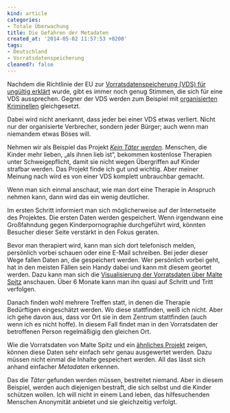 ```yaml
---
kind: article
categories:
- Totale Überwachung
title: Die Gefahren der Metadaten
created_at: '2014-05-02 11:57:53 +0200'
tags:
- Deutschland
- Vorratsdatenspeicherung
cleaned?: false
---
```


Nachdem die Richtlinie der EU zur [Vorratsdatenspeicherung (VDS) für
ungültig
erklärt](http://plasisent.org/eu-richtlinie-zur-vorratsdatenspeicherung-zum-glueck-ungueltig/ "EU-Richtlinie zur Vorratsdatenspeicherung zum Glück ungültig")
wurde, gibt es immer noch genug Stimmen, die sich für eine VDS
aussprechen. Gegner der VDS werden zum Beispiel mit [organisierten
Kriminellen](https://twitter.com/wanderwitz/status/453446088448823296 "Ein Tweet von Wanderwitz (CDU).")
gleichgesetzt.

Dabei wird nicht anerkannt, dass jeder bei einer VDS etwas verliert.
Nicht nur der organisierte Verbrecher, sondern jeder Bürger; auch wenn
man niemandem etwas Böses will.

Nehmen wir als Beispiel das Projekt *[Kein Täter
werden](https://www.kein-taeter-werden.de/ "Homepage von Kein Täter werden.")*.
Menschen, die Kinder mehr lieben, „als ihnen lieb ist“, bekommen
kostenlose Therapien unter Schweigepflicht, damit sie nicht wegen
Übergriffen auf Kinder strafbar werden. Das Projekt finde ich gut und
wichtig. Aber meiner Meinung nach wird es von einer VDS komplett
unbrauchbar gemacht.

Wenn man sich einmal anschaut, wie man dort eine Therapie in Anspruch
nehmen kann, dann wird das ein wenig deutlicher.

Im ersten Schritt informiert man sich möglicherweise auf der
Internetseite des Projektes. Die ersten Daten werden gespeichert. Wenn
irgendwann eine Großfahndung gegen Kinderpornographie durchgeführt wird,
könnten Besucher dieser Seite verstärkt in den Fokus geraten.

Bevor man therapiert wird, kann man sich dort telefonisch melden,
persönlich vorbei schauen oder eine E-Mail schreiben. Bei jeder dieser
Wege fallen Daten an, die gespeichert werden. Wer persönlich vorbei
geht, hat in den meisten Fällen sein Handy dabei und kann mit diesem
geortet werden. Dazu kann man sich die [Visualisierung der Vorratsdaten
über Malte
Spitz](http://www.zeit.de/datenschutz/malte-spitz-vorratsdaten "Malte Spitz Vorratsdaten")
anschauen. Über 6 Monate kann man ihn quasi auf Schritt und Tritt
verfolgen.

Danach finden wohl mehrere Treffen statt, in denen die Therapie
Bedürftigen eingeschätzt werden. Wo diese stattfinden, weiß ich nicht.
Aber ich gehe davon aus, dass vor Ort sie in dem Zentrum stattfinden
(auch wenn ich es nicht hoffe). In diesem Fall findet man in den
Vorratsdaten der betroffenen Person regelmäßigig den gleichen Ort.

Wie die Vorratsdaten von Malte Spitz und ein [ähnliches
Projekt](https://apps.opendatacity.de/vds/ "Das überwachte Leben von Nationalrat Balthasar Glättli.")
zeigen, können diese Daten sehr einfach sehr genau ausgewertet werden.
Dazu müssen nicht einmal die Inhalte gespeichert werden. All das lässt
sich anhand einfacher *Metadaten* erkennen.

Das die *Täter* gefunden werden müssen, bestreitet niemand. Aber in
diesem Beispiel, werden auch diejenigen bestraft, die sich selbst und
die Kinder schützen wollen. Ich will nicht in einem Land leben, das
hilfesuchenden Menschen Anonymität anbietet und sie gleichzeitig
verfolgt.
